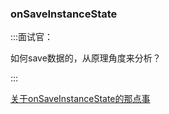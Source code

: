 ### onSaveInstanceState

:::面试官：

如何save数据的，从原理角度来分析？

:::

[关于onSaveInstanceState的那点事](https://brainku.github.io/2014/10/07/something-about-onsaveinstancestate/)

